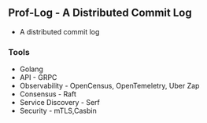 ## Prof-Log - A Distributed Commit Log
* A distributed commit log

### Tools
* Golang
* API - GRPC
* Observability - OpenCensus, OpenTemeletry, Uber Zap
* Consensus - Raft
* Service Discovery - Serf
* Security - mTLS,Casbin